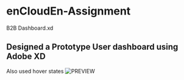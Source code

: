 # enCloudEn-Assignment
B2B Dashboard.xd
## Designed a Prototype User dashboard using Adobe XD 
Also used hover states 
![PREVIEW](https://user-images.githubusercontent.com/44547960/108789723-e315b580-75a0-11eb-8594-d84e3c87a59b.jpg)

